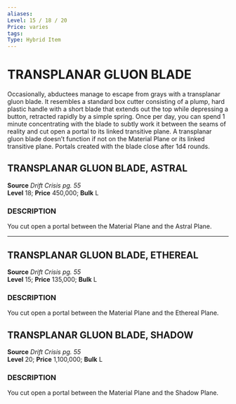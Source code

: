 ```yaml
---
aliases: 
Level: 15 / 18 / 20 
Price: varies 
tags: 
Type: Hybrid Item
---
```

# TRANSPLANAR GLUON BLADE
Occasionally, abductees manage to escape from grays with a transplanar gluon blade. It resembles a standard box cutter consisting of a plump, hard plastic handle with a short blade that extends out the top while depressing a button, retracted rapidly by a simple spring. Once per day, you can spend 1 minute concentrating with the blade to subtly work it between the seams of reality and cut open a portal to its linked transitive plane. A transplanar gluon blade doesn’t function if not on the Material Plane or its linked transitive plane. Portals created with the blade close after 1d4 rounds.  

## TRANSPLANAR GLUON BLADE, ASTRAL

**Source** _Drift Crisis pg. 55_  
**Level** 18; **Price** 450,000; **Bulk** L

### DESCRIPTION

You cut open a portal between the Material Plane and the Astral Plane.

---

## TRANSPLANAR GLUON BLADE, ETHEREAL

**Source** _Drift Crisis pg. 55_  
**Level** 15; **Price** 135,000; **Bulk** L

### DESCRIPTION

You cut open a portal between the Material Plane and the Ethereal Plane.

## TRANSPLANAR GLUON BLADE, SHADOW

**Source** _Drift Crisis pg. 55_  
**Level** 20; **Price** 1,100,000; **Bulk** L

### DESCRIPTION

You cut open a portal between the Material Plane and the Shadow Plane.